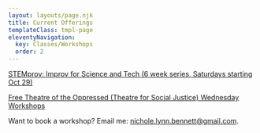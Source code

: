 ```yaml
---
layout: layouts/page.njk
title: Current Offerings
templateClass: tmpl-page
eleventyNavigation:
  key: Classes/Workshops
  order: 2
---
```


[STEMprov: Improv for Science and Tech (6 week series, Saturdays starting Oct 29)](https://www.eventbrite.com/e/stemprov-improv-for-science-and-tech-6-week-series-saturdays-tickets-426668255237)

[Free Theatre of the Oppressed (Theatre for Social Justice) Wednesday Workshops](https://www.eventbrite.com/e/free-theatre-of-the-oppressed-theatre-for-social-justice-workshops-tickets-409682289757)

Want to book a workshop? Email me: nichole.lynn.bennett@gmail.com.
